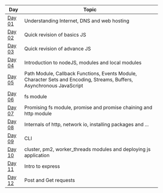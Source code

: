 | Day | Topic |
|---|---|
| [Day 01](https://github.com/prozacnzoloft/30daysofnode/blob/main/Journal/Day%2001) | Understanding Internet, DNS and web hosting |
| [Day 02](https://github.com/prozacnzoloft/30daysofnode/blob/main/Journal/Day%2002) | Quick revision of basics JS |
| [Day 03](https://github.com/prozacnzoloft/30daysofnode/blob/main/Journal/Day%2003) | Quick revision of advance JS |
| [Day 04](https://github.com/prozacnzoloft/30daysofnode/blob/main/Journal/Day%2004) | Introduction to nodeJS, modules and local modules |
| [Day 05](https://github.com/prozacnzoloft/30daysofnode/blob/main/Journal/Day%2005) | Path Module, Callback Functions, Events Module, Character Sets and Encoding, Streams, Buffers, Asynchronous JavaScript |
| [Day 06](https://github.com/prozacnzoloft/30daysofnode/blob/main/Journal/Day%2006) | fs module |
| [Day 07](https://github.com/prozacnzoloft/30daysofnode/blob/main/Journal/Day%2007) | Promising fs module, promise and promise chaining and http module |
| [Day 08](https://github.com/prozacnzoloft/30daysofnode/blob/main/Journal/Day%2008) | Internals of http, network io, installing packages and ... |
| [Day 09](https://github.com/prozacnzoloft/30daysofnode/blob/main/Journal/Day%2009) | CLI |
| [Day 10](https://github.com/prozacnzoloft/30daysofnode/blob/main/Journal/Day%2010) | cluster, pm2, worker_threads modules and deploying js application |
| [Day 11](https://github.com/prozacnzoloft/30daysofnode/blob/main/Journal/Day%2011) | Intro to express|
| [Day 12](https://github.com/prozacnzoloft/30daysofnode/blob/main/Journal/Day%2012) | Post and Get requests|
